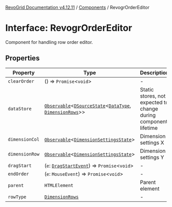 [RevoGrid Documentation v4.12.11](README.md) / [Components](Namespace.Components.md) / RevogrOrderEditor

# Interface: RevogrOrderEditor

Component for handling row order editor.

## Properties

| Property | Type | Description | Defined in |
| ------ | ------ | ------ | ------ |
| `clearOrder` | () => `Promise`\<`void`\> | - | [src/components.d.ts:544](https://github.com/revolist/revogrid/blob/6f8df4eb606fcbd6f32b575f3753800c08ad78f6/src/components.d.ts#L544) |
| `dataStore` | [`Observable`](TypeAlias.Observable.md)\<[`DSourceState`](TypeAlias.DSourceState.md)\<[`DataType`](TypeAlias.DataType.md), [`DimensionRows`](TypeAlias.DimensionRows.md)\>\> | Static stores, not expected to change during component lifetime | [src/components.d.ts:548](https://github.com/revolist/revogrid/blob/6f8df4eb606fcbd6f32b575f3753800c08ad78f6/src/components.d.ts#L548) |
| `dimensionCol` | [`Observable`](TypeAlias.Observable.md)\<[`DimensionSettingsState`](Interface.DimensionSettingsState.md)\> | Dimension settings X | [src/components.d.ts:552](https://github.com/revolist/revogrid/blob/6f8df4eb606fcbd6f32b575f3753800c08ad78f6/src/components.d.ts#L552) |
| `dimensionRow` | [`Observable`](TypeAlias.Observable.md)\<[`DimensionSettingsState`](Interface.DimensionSettingsState.md)\> | Dimension settings Y | [src/components.d.ts:556](https://github.com/revolist/revogrid/blob/6f8df4eb606fcbd6f32b575f3753800c08ad78f6/src/components.d.ts#L556) |
| `dragStart` | (`e`: [`DragStartEvent`](Interface.DragStartEvent.md)) => `Promise`\<`void`\> | - | [src/components.d.ts:557](https://github.com/revolist/revogrid/blob/6f8df4eb606fcbd6f32b575f3753800c08ad78f6/src/components.d.ts#L557) |
| `endOrder` | (`e`: `MouseEvent`) => `Promise`\<`void`\> | - | [src/components.d.ts:558](https://github.com/revolist/revogrid/blob/6f8df4eb606fcbd6f32b575f3753800c08ad78f6/src/components.d.ts#L558) |
| `parent` | `HTMLElement` | Parent element | [src/components.d.ts:562](https://github.com/revolist/revogrid/blob/6f8df4eb606fcbd6f32b575f3753800c08ad78f6/src/components.d.ts#L562) |
| `rowType` | [`DimensionRows`](TypeAlias.DimensionRows.md) | - | [src/components.d.ts:563](https://github.com/revolist/revogrid/blob/6f8df4eb606fcbd6f32b575f3753800c08ad78f6/src/components.d.ts#L563) |
